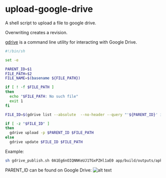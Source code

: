 # upload-google-drive
A shell script to upload a file to google drive.

Overwriting creates a revision.

[gdrive](https://github.com/prasmussen/gdrive) is a command line utility for interacting with Google Drive.

```bash
#!/bin/sh

set -e

PARENT_ID=$1
FILE_PATH=$2
FILE_NAME=$(basename ${FILE_PATH})

if [ ! -f $FILE_PATH ]
then
  echo "$FILE_PATH: No such file"
  exit 1
fi

FILE_ID=$(gdrive list --absolute  --no-header --query "'${PARENT_ID}' in parents and name = '${FILE_NAME}'" | awk '{print $1}')

if [ -z "$FILE_ID" ]
then
  gdrive upload -p $PARENT_ID $FILE_PATH
else
  gdrive update $FILE_ID $FILE_PATH
```

Example:
```bash
sh gdrive_publish.sh 0A1Eg6nOIQNNKeUJ1TGxPZHl1aE0 app/build/outputs/apk/LitecoinWallet.apk
```

PARENT_ID can be found on Google Drive:
![alt text](https://raw.githubusercontent.com/avoloshko/upload-google-drive/master/parent_id.png)
